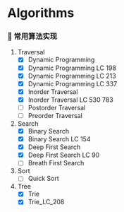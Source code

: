 # Algorithms
### :scroll: 常用算法实现
1. Traversal
   - [x] Dynamic Programming
   - [x] Dynamic Programming LC 198
   - [x] Dynamic Programming LC 213
   - [x] Dynamic Programming LC 337
   - [x] Inorder Traversal
   - [x] Inorder Traversal LC 530 783
   - [ ] Postorder Traversal
   - [ ] Preorder Traversal
2. Search
   - [x] Binary Search
   - [x] Binary Search LC 154
   - [x] Deep First Search
   - [x] Deep First Search LC 90
   - [ ] Breath First Search
3. Sort
   - [ ] Quick Sort
4. Tree
   - [x] Trie
   - [x] Trie_LC_208
